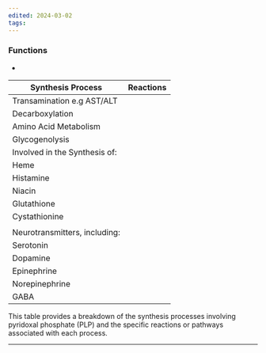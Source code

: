 ```yaml
---
edited: 2024-03-02
tags:
---
```

### Functions
- 

| Synthesis Process             | Reactions |
| ----------------------------- | --------- |
| Transamination e.g AST/ALT    |           |
| Decarboxylation               |           |
| Amino Acid Metabolism         |           |
| Glycogenolysis                |           |
| Involved in the Synthesis of: |           |
| Heme                          |           |
| Histamine                     |           |
| Niacin                        |           |
| Glutathione                   |           |
| Cystathionine                 |           |
|                               |           |
| Neurotransmitters, including: |           |
| Serotonin                     |           |
| Dopamine                      |           |
| Epinephrine                   |           |
| Norepinephrine                |           |
| GABA                          |           |

This table provides a breakdown of the synthesis processes involving pyridoxal phosphate (PLP) and the specific reactions or pathways associated with each process.

---
